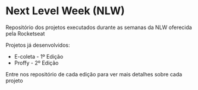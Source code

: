 # Next Level Week (NLW)
Repositório dos projetos executados durante as semanas da NLW oferecida pela Rocketseat


Projetos já desenvolvidos:

  - E-coleta - 1º Edição
  - Proffy - 2º Edição
  
  Entre nos repositório de cada edição para ver mais detalhes sobre cada projeto
